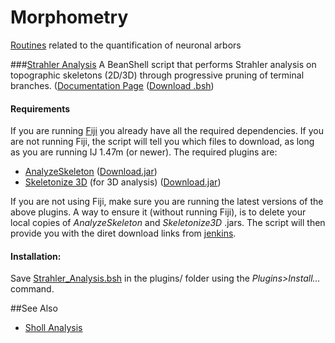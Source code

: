 # Morphometry

[Routines](../README.md#scripts) related to the quantification of neuronal arbors


###[Strahler Analysis](./Strahler_Analysis.bsh)
   A BeanShell script that performs Strahler analysis on topographic skeletons (2D/3D)
   through progressive pruning of terminal branches.
   ([Documentation Page]((http://fiji.sc/Strahler_Analysis))
   ([Download .bsh](./Strahler_Analysis.bsh?raw=true))
   
#### Requirements
   If you are running [Fiji](http://fiji.sc/) you already have all the required
   dependencies. If you are not running Fiji, the script will tell you which files to
   download, as long as you are running IJ 1.47m (or newer). The required plugins are:

   - [AnalyzeSkeleton](http://fiji.sc/AnalyzeSkeleton) ([Download.jar][AnalyzeSkeleton_ jar])
   - [Skeletonize 3D](http://fiji.sc/Skeletonize3D) (for 3D analysis) ([Download.jar][Skeletonize3D_ jar])

   If you are not using Fiji, make sure you are running the latest versions of the above
   plugins. A way to ensure it (without running Fiji), is to delete your local copies of
   _AnalyzeSkeleton_ and _Skeletonize3D_ .jars. The script will then provide you with the
   diret download links from [jenkins][jenkins plugins].


#### Installation:
   Save [Strahler_Analysis.bsh](./Strahler_Analysis.bsh?raw=true) in the plugins/ folder
   using the _Plugins>Install..._ command.


##See Also

* [Sholl Analysis](https://github.com/tferr/ASA#sholl-analysis)

[jenkins plugins]: http://jenkins.imagej.net/job/Stable-Fiji/ws/Fiji.app/plugins/
[AnalyzeSkeleton_ jar]: http://jenkins.imagej.net/job/Stable-Fiji/ws/Fiji.app/plugins/Skeletonize3D_-1.0.1-SNAPSHOT.jar
[Skeletonize3D_ jar]: http://jenkins.imagej.net/job/Stable-Fiji/ws/Fiji.app/plugins/AnalyzeSkeleton_-2.0.0-SNAPSHOT.jar

